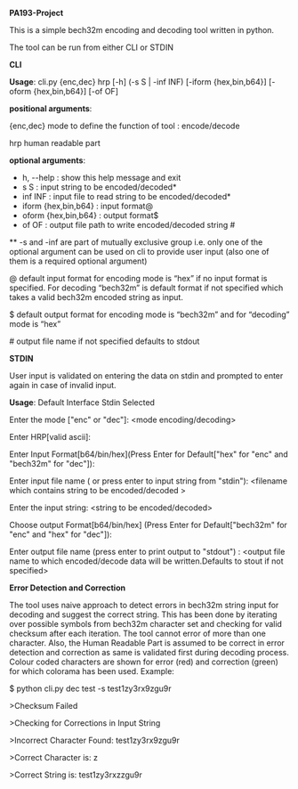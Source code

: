 **PA193-Project**

This is a simple bech32m encoding and decoding tool written in python.

The tool can be run from either CLI or STDIN


**CLI**

**Usage**: cli.py {enc,dec} hrp [-h] (-s S | -inf INF) [-iform {hex,bin,b64}] [-oform {hex,bin,b64}] [-of OF]

**positional arguments**:

{enc,dec}         mode to define the function of tool : encode/decode

hrp                   human readable part

**optional arguments**:

- h, --help           : show this help message and exit
- s S                 :	input string to be encoded/decoded\*
- inf INF             :	input file to read string to be encoded/decoded\*
- iform {hex,bin,b64} : input format@
- oform {hex,bin,b64} :	output format$
- of OF               : output file path to write encoded/decoded string #

\*\* -s and -inf are part of mutually exclusive group i.e. only one of the optional argument can be used on cli to provide user input (also one of them is a required optional argument)

@ default input format for encoding mode is “hex” if no input format is specified. For decoding “bech32m” is default format if not specified which takes a valid bech32m encoded string as input.

$ default output format for encoding mode is “bech32m” and for “decoding” mode is “hex”

\# output file name if not specified defaults to stdout


**STDIN**

User input is validated on entering the data on stdin and prompted to enter again in case of invalid input.

**Usage**: 	Default Interface Stdin Selected

Enter the mode ["enc" or "dec"]: <mode encoding/decoding>

Enter HRP[valid ascii]: <human readable part>

Enter Input Format[b64/bin/hex](Press Enter for Default["hex" for "enc" and "bech32m" for "dec"]):  <defaults same as CLI>

Enter input file name ( or press enter to input string from "stdin"): <filename which contains string to be encoded/decoded >

Enter the input string: <string to be encoded/decoded>

Choose output Format[b64/bin/hex] (Press Enter for Default["bech32m" for "enc" and "hex" for "dec"]):  <defaults same as CLI>

Enter output file name (press enter to print output to "stdout") :  <output file name to which encoded/decode data will be written.Defaults to stout if not specified>

**Error Detection and Correction**

The tool uses naive approach to detect errors in bech32m string input for decoding and suggest the correct string. This has been done by iterating over possible symbols from bech32m character set and checking for valid checksum after each iteration. The tool cannot error of more than one character. Also, the Human Readable Part is assumed to be correct in error detection and correction as same is validated first during decoding process. Colour coded characters are shown for error (red) and correction (green) for which colorama has been used. Example:

$ python cli.py dec test -s test1zy3rx9zgu9r

\>Checksum Failed

\>Checking for Corrections in Input String

\>Incorrect Character Found: test1zy3rx9zgu9r

\>Correct Character is: z

\>Correct String is: test1zy3rxzzgu9r

